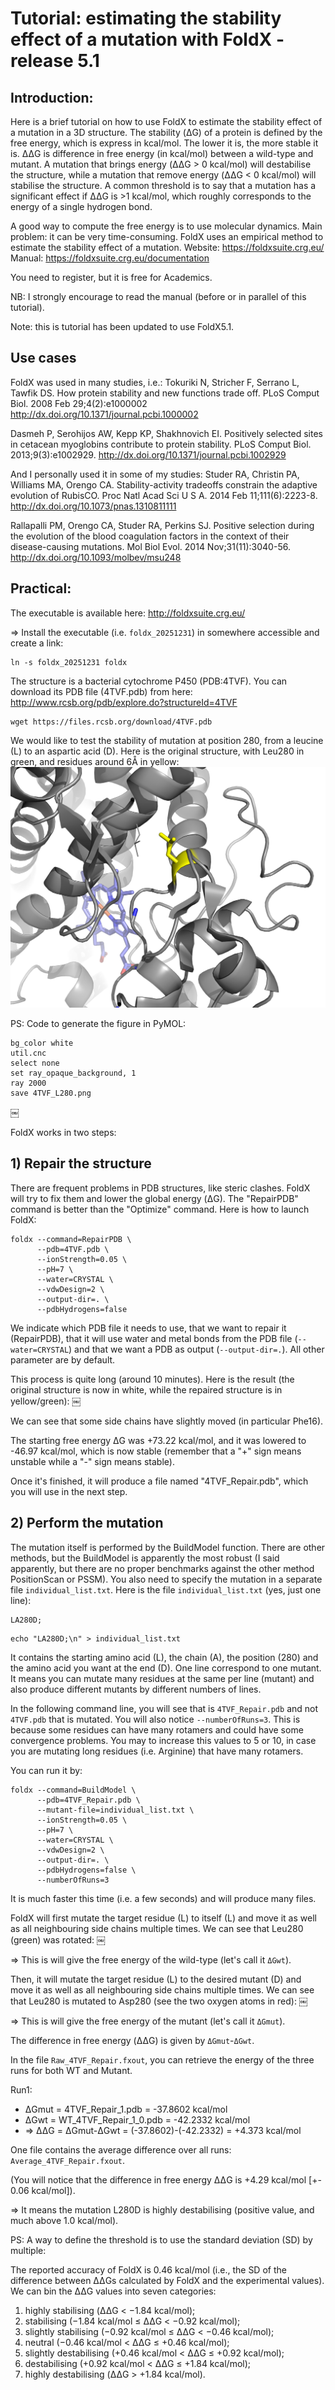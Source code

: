 # Tutorial: estimating the stability effect of a mutation with FoldX - release 5.1

## Introduction:
Here is a brief tutorial on how to use FoldX to estimate the stability effect of a mutation in a 3D
structure. The stability (ΔG) of a protein is defined by the free energy, which is express in
kcal/mol. The lower it is, the more stable it is. ΔΔG is difference in free energy (in kcal/mol)
between a wild-type and mutant. A mutation that brings energy (ΔΔG > 0 kcal/mol) will destabilise
the structure, while a mutation that remove energy (ΔΔG < 0 kcal/mol) will stabilise the structure.
A common threshold is to say that a mutation has a significant effect if ΔΔG is >1 kcal/mol, which
roughly corresponds to the energy of a single hydrogen bond.

A good way to compute the free energy is to use molecular dynamics. Main problem: it can be very
time-consuming. FoldX uses an empirical method to estimate the stability effect of a mutation.
Website: <https://foldxsuite.crg.eu/>
Manual: <https://foldxsuite.crg.eu/documentation>

You need to register, but it is free for Academics.

NB: I strongly encourage to read the manual (before or in parallel of this tutorial).


Note: this is tutorial has been updated to use FoldX5.1.


## Use cases

FoldX was used in many studies, i.e.:
Tokuriki N, Stricher F, Serrano L, Tawfik DS. How protein stability and new functions trade off.
PLoS Comput Biol. 2008 Feb 29;4(2):e1000002 <http://dx.doi.org/10.1371/journal.pcbi.1000002>

Dasmeh P, Serohijos AW, Kepp KP, Shakhnovich EI. Positively selected sites in cetacean myoglobins
contribute to protein stability. PLoS Comput Biol. 2013;9(3):e1002929.
<http://dx.doi.org/10.1371/journal.pcbi.1002929>

And I personally used it in some of my studies:
Studer RA, Christin PA, Williams MA, Orengo CA. Stability-activity tradeoffs constrain the adaptive
evolution of RubisCO. Proc Natl Acad Sci U S A. 2014 Feb 11;111(6):2223-8.
<http://dx.doi.org/10.1073/pnas.1310811111>

Rallapalli PM, Orengo CA, Studer RA, Perkins SJ. Positive selection during the evolution of the
blood coagulation factors in the context of their disease-causing mutations. Mol Biol Evol. 2014
Nov;31(11):3040-56. <http://dx.doi.org/10.1093/molbev/msu248>


## Practical:
The executable is available here: <http://foldxsuite.crg.eu/>

=> Install the executable (i.e. `foldx_20251231`) in somewhere accessible and create a link:
```shell
ln -s foldx_20251231 foldx
```

The structure is a bacterial cytochrome P450 (PDB:4TVF). You can download its PDB file (4TVF.pdb)
from here: http://www.rcsb.org/pdb/explore.do?structureId=4TVF
```shell
wget https://files.rcsb.org/download/4TVF.pdb
```

We would like to test the stability of mutation at position 280, from a leucine (L) to an
aspartic acid (D). Here is the original structure, with Leu280 in green, and residues around 6Å
in yellow:
![Picture of Leucine 280 highlighted](4TVF_L280.png "4TVF_L280")



PS: Code to generate the figure in PyMOL:
```
bg_color white
util.cnc
select none
set ray_opaque_background, 1
ray 2000
save 4TVF_L280.png
```
￼

FoldX works in two steps:

## 1) Repair the structure

There are frequent problems in PDB structures, like steric clashes. FoldX will try to fix them and
lower the global energy (ΔG). The "RepairPDB" command is better than the "Optimize" command. Here is
how to launch FoldX:

```shell
foldx --command=RepairPDB \
      --pdb=4TVF.pdb \
      --ionStrength=0.05 \
      --pH=7 \
      --water=CRYSTAL \
      --vdwDesign=2 \
      --output-dir=. \
      --pdbHydrogens=false
```

We indicate which PDB file it needs to use, that we want to repair it (RepairPDB), that it will use
water and metal bonds from the PDB file (`--water=CRYSTAL`) and that we want a PDB as output
(`--output-dir=.`). All other parameter are by default.

This process is quite long (around 10 minutes). Here is the result (the original structure is now in
white, while the repaired structure is in yellow/green):
￼

We can see that some side chains have slightly moved (in particular Phe16).

The starting free energy ΔG was +73.22 kcal/mol, and it was lowered to -46.97 kcal/mol, which is now
stable (remember that a "+" sign means unstable while a "-" sign means stable).

Once it's finished, it will produce a file named "4TVF_Repair.pdb", which you will use in the next
step.

## 2) Perform the mutation

The mutation itself is performed by the BuildModel function. There are other methods, but the
BuildModel is apparently the most robust (I said apparently, but there are no proper benchmarks
against the other method PositionScan or PSSM). You also need to specify the mutation in a separate
file `individual_list.txt`. Here is the file `individual_list.txt` (yes, just one line):
```
LA280D;
```
```shell
echo "LA280D;\n" > individual_list.txt
```

It contains the starting amino acid (L), the chain (A), the position (280) and the amino acid you
want at the end (D). One line correspond to one mutant. It means you can mutate many residues at the
same per line (mutant) and also produce different mutants by different numbers of lines.

In the following command line, you will see that is `4TVF_Repair.pdb` and not `4TVF.pdb` that is
mutated.  You will also notice `--numberOfRuns=3`. This is because some residues can have many
rotamers and could have some convergence problems. You may to increase this values to 5 or 10,
in case you are mutating long residues (i.e. Arginine) that have many rotamers.

You can run it by:

```shell
foldx --command=BuildModel \
      --pdb=4TVF_Repair.pdb \
      --mutant-file=individual_list.txt \
      --ionStrength=0.05 \
      --pH=7 \
      --water=CRYSTAL \
      --vdwDesign=2 \
      --output-dir=. \
      --pdbHydrogens=false \
      --numberOfRuns=3
```

It is much faster this time (i.e. a few seconds) and will produce many files.

FoldX will first mutate the target residue (L) to itself (L) and move it as well as all neighbouring
side chains multiple times. We can see that Leu280 (green) was rotated:
￼

=> This is will give the free energy of the wild-type (let's call it `ΔGwt`).

Then, it will mutate the target residue (L) to the desired mutant (D) and move it as well as all
neighbouring side chains multiple times. We can see that Leu280 is mutated to Asp280 (see the two
oxygen atoms in red):
￼

=> This is will give the free energy of the mutant (let's call it `ΔGmut`).

The difference in free energy (ΔΔG) is given by `ΔGmut`-`ΔGwt`.

In the file `Raw_4TVF_Repair.fxout`, you can retrieve the energy of the three runs for both WT and
Mutant.

Run1:
* ΔGmut = 4TVF_Repair_1.pdb = -37.8602 kcal/mol
* ΔGwt = WT_4TVF_Repair_1_0.pdb = -42.2332 kcal/mol
* => ΔΔG = ΔGmut-ΔGwt = (-37.8602)-(-42.2332) = +4.373 kcal/mol

One file contains the average difference over all runs: `Average_4TVF_Repair.fxout`.

(You will notice that the difference in free energy ΔΔG is +4.29 kcal/mol \[+- 0.06 kcal/mol\]).

=> It means the mutation L280D is highly destabilising (positive value, and much above 1.0
kcal/mol).



PS: A way to define the threshold is to use the standard deviation (SD) by multiple:

The reported accuracy of FoldX is 0.46 kcal/mol (i.e., the SD of the difference between ΔΔGs
calculated by FoldX and the experimental values). We can bin the ΔΔG values into seven categories:
1. highly stabilising (ΔΔG < −1.84 kcal/mol);
2. stabilising (−1.84 kcal/mol ≤ ΔΔG < −0.92 kcal/mol);
3. slightly stabilising (−0.92 kcal/mol ≤ ΔΔG < −0.46 kcal/mol);
4. neutral (−0.46 kcal/mol < ΔΔG ≤ +0.46 kcal/mol);
5. slightly destabilising (+0.46 kcal/mol < ΔΔG ≤ +0.92 kcal/mol);
6. destabilising (+0.92 kcal/mol < ΔΔG ≤ +1.84 kcal/mol);
7. highly destabilising (ΔΔG > +1.84 kcal/mol).
